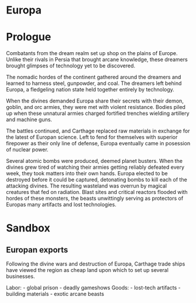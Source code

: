 # Europa

# Prologue
Combatants from the dream realm set up shop on the plains of Europe. Unlike their rivals in Persia that brought arcane knowledge, these dreamers brought glimpses of technology yet to be discovered. 

The nomadic hordes of the continent gathered around the dreamers and learned to harness steel, gunpowder, and coal. The dreamers left behind Europa, a fledgeling nation state held together entirely by technology. 

When the divines demanded Europa share their secrets with their demon, goblin, and orc armies, they were met with violent resistance. Bodies piled up when these unnatural armies charged fortified trenches wielding artillery and machine guns.

The battles continued, and Carthage replaced raw materials in exchange for the latest of Europan science. Left to fend for themselves with superior firepower as their only line of defense, Europa eventually came in posession of nuclear power. 

Several atomic bombs were produced, deemed planet busters. When the divines grew tired of watching their armies getting reliably defeated every week, they took matters into their own hands. Europa elected to be destroyed before it could be captured, detonating bombs to kill each of the attacking divines. The resulting wasteland was overrun by magical creatures that fed on radiation. Blast sites and critical reactors flooded with hordes of these monsters, the beasts unwittingly serving as protectors of Europas many artifacts and lost technologies. 

# Sandbox

## Europan exports

Following the divine wars and destruction of Europa, Carthage trade ships have viewed the region as cheap land upon which to set up several businesses.

Labor:
    - global prison
    - deadly gameshows
Goods:
    - lost-tech artifacts
    - building materials
    - exotic arcane beasts